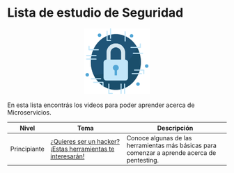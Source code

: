 # Lista de estudio de Seguridad

<!-- markdownlint-disable -->
<div align="center">
  <img src="../../assets/images/security.png" width="30%" alt="Security Logo">
</div>

En esta lista encontrás los videos para poder aprender acerca de Microservicios.

|Nivel|Tema|Descripción|
|-----|----|-----------|
|Principiante|[¿Quieres ser un hacker? ¡Estas herramientas te interesarán!](https://youtu.be/_iMmLJ5btv8)|Conoce algunas de las herramientas más básicas para comenzar a aprende acerca de pentesting.|



